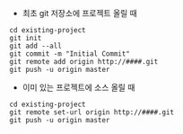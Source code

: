 * 최초 git 저장소에 프로젝트 올릴 때
~~~
cd existing-project
git init
git add --all
git commit -m "Initial Commit"
git remote add origin http://####.git
git push -u origin master
~~~

* 이미 있는 프로젝트에 소스 올릴 때
~~~
cd existing-project
git remote set-url origin http://####.git
git push -u origin master
~~~
